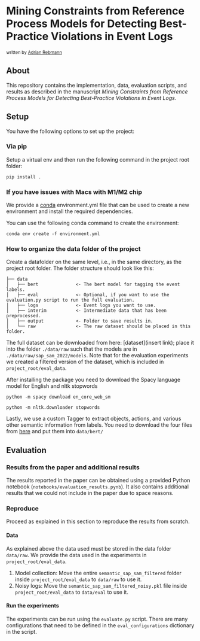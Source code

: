 # Mining Constraints from Reference Process Models for Detecting Best-Practice Violations in Event Logs

<sub>
written by <a href="mailto:rebmann@uni-mannheim.de">Adrian Rebmann</a><br />
</sub>

## About
This repository contains the implementation, data, evaluation scripts, and results as described in the manuscript
<i>Mining Constraints from Reference Process Models for Detecting Best-Practice Violations in Event Logs</i>.



## Setup
You have the following options to set up the project:

### Via pip

Setup a virtual env and then run the following command in the project root folder:
```shell
pip install .
```


### If you have issues with Macs with M1/M2 chip

We provide a [conda](https://docs.conda.io/projects/conda/en/latest/user-guide/index.html) environment.yml file that can be used to create a new environment and install the required dependencies.

You can use the following conda command to create the environment:
```shell
conda env create -f environment.yml  
```


### How to organize the data folder of the project

Create a datafolder on the same level, i.e., in the same directory, as the project root folder. 
The folder structure should look like this:

    ├── data
    │   ├── bert              <- The bert model for tagging the event labels.
    │   ├── eval              <- Optional, if you want to use the evaluation.py script to run the full evaluation.
    │   ├── logs              <- Event logs you want to use.
    │   ├── interim           <- Intermediate data that has been preprocessed.
    │   ├── output            <- Folder to save results in.
    │   └── raw               <- The raw dataset should be placed in this folder.

The full dataset can be downloaded from here: [dataset](insert link); place it into the folder `./data/raw` 
such that the models are in `./data/raw/sap_sam_2022/models`. Note that for the evaluation experiments we created a 
filtered version of the dataset, which is included in `project_root/eval_data`.

After installing the package you need to download the Spacy language model for English and nltk stopwords

```shell
python -m spacy download en_core_web_sm
```

```shell
python -m nltk.downloader stopwords
```

Lastly, we use a custom Tagger to extract objects, actions, and various other semantic information from labels.
You need to download the four files from [here](https://gitlab.uni-mannheim.de/processanalytics/semantic-event-log-annotation/-/tree/main/.model/main) and put them into <code>data/bert/</code>
    
    
## Evaluation
### Results from the paper and additional results
The results reported in the paper can be obtained using a provided Python notebook  (<code>notebooks/evaluation_results.pynb</code>). 
It also contains additional results that we could not include in the paper due to space reasons.

### Reproduce
Proceed as explained in this section to reproduce the results from scratch.

#### Data
As explained above the data used must be stored in the data folder `data/raw`.
We provide the data used in the experiments in `project_root/eval_data`. 
1. Model collection: Move the entire `semantic_sap_sam_filtered` folder inside `project_root/eval_data` to `data/raw` to use it.
2. Noisy logs: Move the `semantic_sap_sam_filtered_noisy.pkl` file inside `project_root/eval_data` to `data/eval` to use it.

#### Run the experiments
The experiments can be run using the `evaluate.py` script.
There are many configurations that need to be defined in the `eval_configurations` dictionary in the script.
